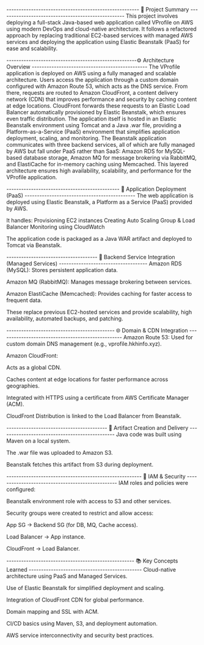 ------------------------------------------------------ 🧠 Project Summary ---------------------------------------------------
This project involves deploying a full-stack Java-based web application called VProfile on AWS using modern DevOps and cloud-native architecture. It follows a refactored approach by replacing traditional EC2-based services with managed AWS services and deploying the application using Elastic Beanstalk (PaaS) for ease and scalability.


-----------------------------------------------------⚙️ Architecture Overview -----------------------------------------------
The VProfile application is deployed on AWS using a fully managed and scalable architecture. Users access the application through a custom domain configured with Amazon Route 53, which acts as the DNS service. From there, requests are routed to Amazon CloudFront, a content delivery network (CDN) that improves performance and security by caching content at edge locations. CloudFront forwards these requests to an Elastic Load Balancer automatically provisioned by Elastic Beanstalk, which ensures even traffic distribution. The application itself is hosted in an Elastic Beanstalk environment using Tomcat and a Java .war file, providing a Platform-as-a-Service (PaaS) environment that simplifies application deployment, scaling, and monitoring. The Beanstalk application communicates with three backend services, all of which are fully managed by AWS but fall under PaaS rather than SaaS: Amazon RDS for MySQL-based database storage, Amazon MQ for message brokering via RabbitMQ, and ElastiCache for in-memory caching using Memcached. This layered architecture ensures high availability, scalability, and performance for the VProfile application.


   
---------------------------------------------- 🚀 Application Deployment (PaaS) ---------------------------------------------
The web application is deployed using Elastic Beanstalk, a Platform as a Service (PaaS) provided by AWS.

It handles:
Provisioning EC2 instances
Creating Auto Scaling Group & Load Balancer
Monitoring using CloudWatch

The application code is packaged as a Java WAR artifact and deployed to Tomcat via Beanstalk.



------------------------------------- 🔗 Backend Service Integration (Managed Services) ------------------------------------
Amazon RDS (MySQL): Stores persistent application data.

Amazon MQ (RabbitMQ): Manages message brokering between services.

Amazon ElastiCache (Memcached): Provides caching for faster access to frequent data.

These replace previous EC2-hosted services and provide scalability, high availability, automated backups, and patching.



-------------------------------------------- 🌐 Domain & CDN Integration --------------------------------------------------
Amazon Route 53: Used for custom domain DNS management (e.g., vprofile.hkhinfo.xyz).

Amazon CloudFront:

Acts as a global CDN.

Caches content at edge locations for faster performance across geographies.

Integrated with HTTPS using a certificate from AWS Certificate Manager (ACM).

CloudFront Distribution is linked to the Load Balancer from Beanstalk.


----------------------------------------- 🧪 Artifact Creation and Delivery -----------------------------------------------
Java code was built using Maven on a local system.

The .war file was uploaded to Amazon S3.

Beanstalk fetches this artifact from S3 during deployment.



------------------------------------------------------- 🔐 IAM & Security -------------------------------------------------
IAM roles and policies were configured:

Beanstalk environment role with access to S3 and other services.

Security groups were created to restrict and allow access:

App SG → Backend SG (for DB, MQ, Cache access).

Load Balancer → App instance.

CloudFront → Load Balancer.



---------------------------------------------------- 📚 Key Concepts Learned ----------------------------------------------
Cloud-native architecture using PaaS and Managed Services.

Use of Elastic Beanstalk for simplified deployment and scaling.

Integration of CloudFront CDN for global performance.

Domain mapping and SSL with ACM.

CI/CD basics using Maven, S3, and deployment automation.

AWS service interconnectivity and security best practices.



